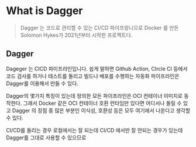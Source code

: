# What is Dagger

> Dagger 는 코드로 관리할 수 있는 CI/CD 파이프랑니으로 Docker 를 만든 Solomon Hykes가 2021년부터 시작한 프로젝트다.

## Dagger
Dageger 는 CICD 파이프라인입니다. 쉽게 말하면 Github Action, CIrcle CI 등에서 코드 검사를 하거나 테스트를 돌리고 빌드나 배포를 수행하는 자동화 파이프라인은 Dagger를 이용해서 만들 수 있다.

Dagger의 몇가지 특징이 있는데 정의한 모든 파이프라인은 OCI 컨테이너 이미지로 동작한다. 그래서 Docker 같은 OCI 컨테이너 호환 런타임만 있다면 어디서나 돌릴 수 있고 Dagger 의 장점 중 많은 부분인 이식성, 호환성 등은 모두 여기에서 나온다고 생각할수 있다.

CI/CD를 돌리는 경우 로컬에서는 잘 되는데 CI/CD 에서만 잘 안되는 경우가 있는데 Dagger를 그대로 사용할 수 있으므로 

